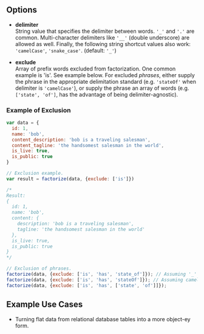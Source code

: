 
## Options

- **delimiter**  
String value that specifies the delimiter between words. `'_'` and `'.'` are common. Multi-character delimiters like `'__'` (double underscore) are allowed as well. Finally, the following string shortcut values also work: `'camelCase'`, `'snake_case'`. (default: `'_'`)

- **exclude**  
Array of prefix words excluded from factorization. One common example is 'is'. See example below. For excluded *phrases*, either supply the phrase in the appropriate delimitation standard (e.g. `'stateOf'` when delimiter is `'camelCase'`), or supply the phrase an array of words (e.g. `['state', 'of']`, has the advantage of being delimiter-agnostic).

### Example of Exclusion

```js
var data = {
  id: 1,
  name: 'bob',
  content_description: 'bob is a traveling salesman',
  content_tagline: 'the handsomest salesman in the world',
  is_live: true,
  is_public: true
}

// Exclusion example.
var result = factorize(data, {exclude: ['is']})

/*
Result:
{
  id: 1,
  name: 'bob',
  content: {
    description: 'bob is a traveling salesman',
    tagline: 'the handsomest salesman in the world'
  },
  is_live: true,
  is_public: true
}
*/

// Exclusion of phrases.
factorize(data, {exclude: ['is', 'has', 'state_of']}); // Assuming '_' delimiter.
factorize(data, {exclude: ['is', 'has', 'stateOf']}); // Assuming camelCase delimiter.
factorize(data, {exclude: ['is', 'has', ['state', 'of']]});
```

## Example Use Cases

- Turning flat data from relational database tables into a more object-ey form.
